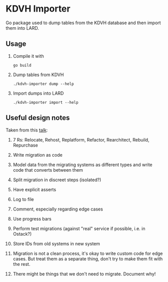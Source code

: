 # KDVH Importer

Go package used to dump tables from the KDVH database and then import them into LARD.

## Usage

1. Compile it with

   ```terminal
   go build
   ```

1. Dump tables from KDVH

   ```terminal
   ./kdvh-importer dump --help
   ```

1. Import dumps into LARD

   ```terminal
   ./kdvh-importer import --help
   ```

## Useful design notes

Taken from this [talk](https://www.youtube.com/watch?v=wqXqJfQMrqI&t=280s):

1. 7 Rs: Relocate, Rehost, Replatform, Refactor, Rearchitect, Rebuild, Repurchase

1. Write migration as code

1. Model data from the migrating systems as different types and write code that converts between them

1. Split migration in discreet steps (isolated?)

1. Have explicit asserts

1. Log to file

1. Comment, especially regarding edge cases

1. Use progress bars

1. Perform test migrations (against "real" service if possible, i.e. in Ostack?)

1. Store IDs from old systems in new system

1. Migration is not a clean process, it's okay to write custom code for edge
   cases. But treat them as a separate thing, don't try to make them fit with
   the rest.

1. There might be things that we don't need to migrate. Document why!
